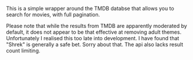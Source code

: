 This is a simple wrapper around the TMDB databse that allows you to search for movies, with full pagination. 

Please note that while the results from TMDB are apparently moderated by default, it does not appear to be that effective at removing adult themes. Unfortunately I realised this too late into development. I have found that "Shrek" is generally a safe bet. Sorry about that. The api also lacks result count limiting.